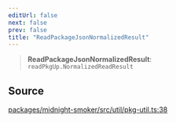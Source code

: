 ```yaml
---
editUrl: false
next: false
prev: false
title: "ReadPackageJsonNormalizedResult"
---
```


> **ReadPackageJsonNormalizedResult**: `readPkgUp.NormalizedReadResult`

## Source

[packages/midnight-smoker/src/util/pkg-util.ts:38](https://github.com/boneskull/midnight-smoker/blob/417858b/packages/midnight-smoker/src/util/pkg-util.ts#L38)
